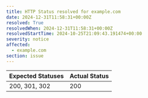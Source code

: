 ```yaml
---
title: HTTP Status resolved for example.com
date: 2024-12-31T11:58:31+00:00Z
resolved: True
resolvedWhen: 2024-12-31T11:58:31+00:00Z
resolvedStartTime: 2024-10-25T21:09:43.191474+00:00
severity: notice
affected:
  - example.com
section: issue
---
```


| Expected Statuses | Actual Status  |
|-------------------|----------------|
| 200, 301, 302 | 200 |
